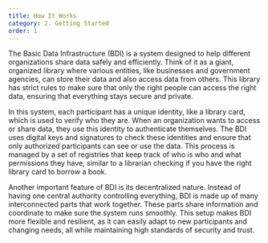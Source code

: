 ```yaml
---
title: How It Works
category: 2. Getting Started
order: 1
---
```


The Basic Data Infrastructure (BDI) is a system designed to help different organizations share data safely and efficiently. Think of it as a giant, organized library where various entities, like businesses and government agencies, can store their data and also access data from others. This library has strict rules to make sure that only the right people can access the right data, ensuring that everything stays secure and private.

In this system, each participant has a unique identity, like a library card, which is used to verify who they are. When an organization wants to access or share data, they use this identity to authenticate themselves. The BDI uses digital keys and signatures to check these identities and ensure that only authorized participants can see or use the data. This process is managed by a set of registries that keep track of who is who and what permissions they have, similar to a librarian checking if you have the right library card to borrow a book.

Another important feature of BDI is its decentralized nature. Instead of having one central authority controlling everything, BDI is made up of many interconnected parts that work together. These parts share information and coordinate to make sure the system runs smoothly. This setup makes BDI more flexible and resilient, as it can easily adapt to new participants and changing needs, all while maintaining high standards of security and trust.
